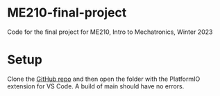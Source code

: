 # ME210-final-project
Code for the final project for ME210, Intro to Mechatronics, Winter 2023

# Setup
Clone the [GitHub repo](https://github.com/jvarah/ME210-final-project.git) and then open the folder with the PlatformIO extension for VS Code. A build of main should have no errors.